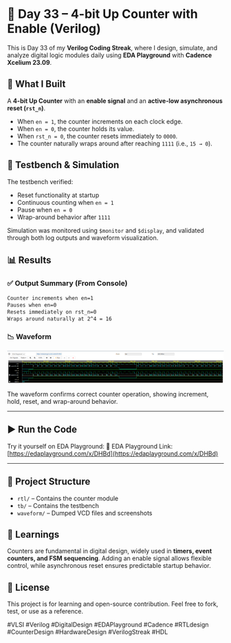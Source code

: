 # 🔢 Day 33 – 4-bit Up Counter with Enable (Verilog)

This is Day 33 of my **Verilog Coding Streak**, where I design, simulate, and analyze digital logic modules daily using **EDA Playground** with **Cadence Xcelium 23.09**.

## 📘 What I Built

A **4-bit Up Counter** with an **enable signal** and an **active-low asynchronous reset (`rst_n`)**.

* When `en = 1`, the counter increments on each clock edge.
* When `en = 0`, the counter holds its value.
* When `rst_n = 0`, the counter resets immediately to `0000`.
* The counter naturally wraps around after reaching `1111` (i.e., `15 → 0`).

## 🧪 Testbench & Simulation

The testbench verified:

* Reset functionality at startup
* Continuous counting when `en = 1`
* Pause when `en = 0`
* Wrap-around behavior after `1111`

Simulation was monitored using `$monitor` and `$display`, and validated through both log outputs and waveform visualization.

## 📊 Results

### ✅ Output Summary (From Console)

```
Counter increments when en=1
Pauses when en=0
Resets immediately on rst_n=0
Wraps around naturally at 2^4 = 16
```

### 📉 Waveform

![Waveform](Waveform.png)

The waveform confirms correct counter operation, showing increment, hold, reset, and wrap-around behavior.

---

## ▶️ Run the Code

Try it yourself on EDA Playground:
🔗 EDA Playground Link: [https://edaplayground.com/x/DHBd](https://edaplayground.com/x/DHBd)

---

## 📁 Project Structure

* `rtl/` – Contains the counter module
* `tb/` – Contains the testbench
* `waveform/` – Dumped VCD files and screenshots

## 🧠 Learnings

Counters are fundamental in digital design, widely used in **timers, event counters, and FSM sequencing**. Adding an enable signal allows flexible control, while asynchronous reset ensures predictable startup behavior.

## 📌 License

This project is for learning and open-source contribution. Feel free to fork, test, or use as a reference.

\#VLSI #Verilog #DigitalDesign #EDAPlayground #Cadence #RTLdesign #CounterDesign #HardwareDesign #VerilogStreak #HDL
